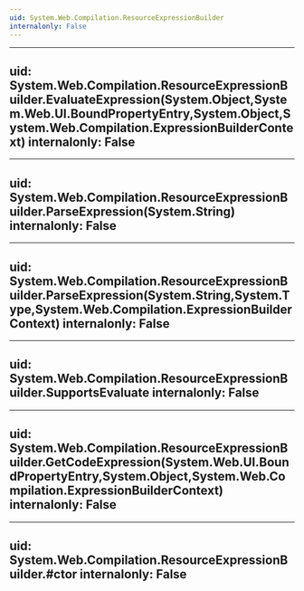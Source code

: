 ```yaml
---
uid: System.Web.Compilation.ResourceExpressionBuilder
internalonly: False
---
```


---
uid: System.Web.Compilation.ResourceExpressionBuilder.EvaluateExpression(System.Object,System.Web.UI.BoundPropertyEntry,System.Object,System.Web.Compilation.ExpressionBuilderContext)
internalonly: False
---

---
uid: System.Web.Compilation.ResourceExpressionBuilder.ParseExpression(System.String)
internalonly: False
---

---
uid: System.Web.Compilation.ResourceExpressionBuilder.ParseExpression(System.String,System.Type,System.Web.Compilation.ExpressionBuilderContext)
internalonly: False
---

---
uid: System.Web.Compilation.ResourceExpressionBuilder.SupportsEvaluate
internalonly: False
---

---
uid: System.Web.Compilation.ResourceExpressionBuilder.GetCodeExpression(System.Web.UI.BoundPropertyEntry,System.Object,System.Web.Compilation.ExpressionBuilderContext)
internalonly: False
---

---
uid: System.Web.Compilation.ResourceExpressionBuilder.#ctor
internalonly: False
---
